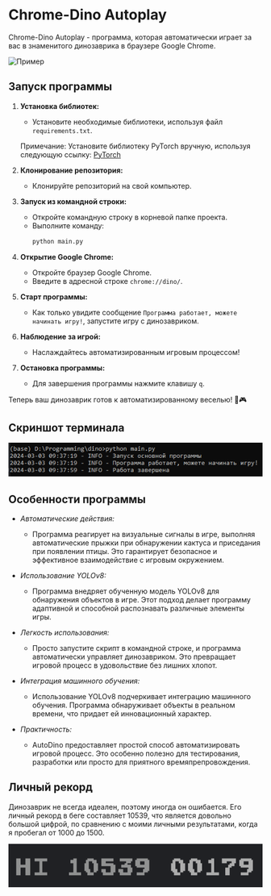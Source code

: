 # Chrome-Dino Autoplay

Chrome-Dino Autoplay - программа, которая автоматически играет за вас в знаменитого динозаврика в браузере Google Chrome.

![Пример](gameplay/game.gif) 
## Запуск программы

1. **Установка библиотек:**
   - Установите необходимые библиотеки, используя файл `requirements.txt`.
   
   Примечание: Установите библиотеку PyTorch вручную, используя следующую ссылку: [PyTorch](https://pytorch.org/get-started/locally/)
  
2. **Клонирование репозитория:**
   - Клонируйте репозиторий на свой компьютер.

3. **Запуск из командной строки:**
   - Откройте командную строку в корневой папке проекта.
   - Выполните команду:
     ```bash
     python main.py
     ```

4. **Открытие Google Chrome:**
   - Откройте браузер Google Chrome.
   - Введите в адресной строке `chrome://dino/`.

5. **Старт программы:**
   - Как только увидите сообщение `Программа работает, можете начинать игру!`, запустите игру с динозавриком.

6. **Наблюдение за игрой:**
   - Наслаждайтесь автоматизированным игровым процессом!

7. **Остановка программы:**
   - Для завершения программы нажмите клавишу `q`.

Теперь ваш динозаврик готов к автоматизированному веселью! 🦕🎮

## Скриншот терминала
![Пример](gameplay/exp.png) 

## Особенности программы
- *Автоматические действия:*
  - Программа реагирует на визуальные сигналы в игре, выполняя автоматические прыжки при обнаружении кактуса и приседания при появлении птицы. Это гарантирует безопасное и эффективное взаимодействие с игровым окружением.

- *Использование YOLOv8:*
  - Программа внедряет обученную модель YOLOv8 для обнаружения объектов в игре. Этот подход делает программу адаптивной и способной распознавать различные элементы игры.

- *Легкость использования:*
  - Просто запустите скрипт в командной строке, и программа автоматически управляет динозавриком. Это превращает игровой процесс в удовольствие без лишних хлопот.

- *Интеграция машинного обучения:*
  - Использование YOLOv8 подчеркивает интеграцию машинного обучения. Программа обнаруживает объекты в реальном времени, что придает ей инновационный характер.

- *Практичность:*
  - AutoDino предоставляет простой способ автоматизировать игровой процесс. Это особенно полезно для тестирования, разработки или просто для приятного времяпрепровождения.

## Личный рекорд
Динозаврик не всегда идеален, поэтому иногда он ошибается. Его личный рекорд в беге составляет 10539, что является довольно большой цифрой, по сравнению с моими личными результатами, когда я пробегал от 1000 до 1500.

![Рекод](gameplay/score.png) 

  
